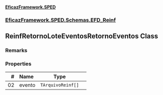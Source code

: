 #### [EficazFramework.SPED](EficazFrameworkSPED.md 'EficazFramework SPED')
### [EficazFramework.SPED.Schemas.EFD_Reinf](EficazFramework.SPED.Schemas.EFD_Reinf.md 'EficazFramework.SPED.Schemas.EFD_Reinf')

## ReinfRetornoLoteEventosRetornoEventos Class

### Remarks
### Properties

| # | Name | Type | |
| ---: | :--- | :---: | :--- |
| 02 | evento | `TArquivoReinf[]` |  |
